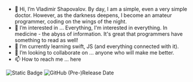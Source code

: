 - 👋 Hi, I’m Vladimir Shapovalov. By day, I am a simple, even a very simple doctor. However, as the darkness deepens, I become an amateur programmer, coding on the wings of the night.
- 👀 I’m interested in ... Everything, I'm interested in everything. In medicine - the abyss of information. It's great that programmers have something to read as well!
- 🌱 I’m currently learning swift, JS (and everything connected with it).
- 💞️ I’m looking to collaborate on ... anyone who will make me better.
- 📫 How to reach me ... here  

![Static Badge](https://img.shields.io/badge/UC-gorgeous-%25233BB143?link=https%3A%2F%2Fgithub.com%2FHuskyXaHusky%2FUCgorgeous)
 ![GitHub (Pre-)Release Date](https://img.shields.io/github/release-date-pre/HuskyXaHusky/UCgorgeous?label=v1.01&color=cyan&link=https%3A%2F%2Fgithub.com%2FHuskyXaHusky%2FUCgorgeous)


<!---
HuskyXaHusky/HuskyXaHusky is a ✨ special ✨ repository because its `README.md` (this file) appears on your GitHub profile.
You can click the Preview link to take a look at your changes.
--->
